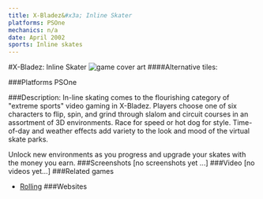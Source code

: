```yaml
---
title: X-Bladez&#x3a; Inline Skater
platforms: PSOne
mechanics: n/a
date: April 2002
sports: Inline skates
---
```

#X-Bladez: Inline Skater
![game cover art](//images.igdb.com/igdb/image/upload/t_cover_big/fjppfgsnd6smne6jqpss.jpg "Logo Title Text 1")
####Alternative tiles:

###Platforms
PSOne

###Description:
In-line skating comes to the flourishing category of "extreme sports" video gaming in X-Bladez. Players choose one of six characters to flip, spin, and grind through slalom and circuit courses in an assortment of 3D environments. Race for speed or hot dog for style. Time-of-day and weather effects add variety to the look and mood of the virtual skate parks. 
 
Unlock new environments as you progress and upgrade your skates with the money you earn.
###Screenshots
[no screenshots yet ...]
###Video
[no videos yet...]
###Related games
* [Rolling](/games/rolling-6017/)
###Websites


